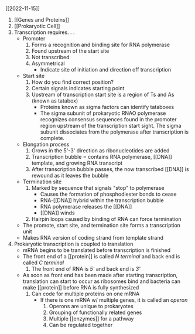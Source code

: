 [[2022-11-15]]

1. [[Genes and Proteins]]
2. [[Prokaryotic Cell]]
3. Transcription requires. . .
	- Promoter
		1. Forms a recognition and binding site for RNA polymerase
		2. Found upstream of the start site
		3. Not transcribed
		4. Asymmetrical 
			- Indicate site of initiation and direction off transcription
	- Start site
		1. How do you find correct position?
		2. Certain signals indicates starting point
		3. Upstream of transcription start site is a region of Ts and As (known as tatabox)
			- Proteins known as sigma factors can identify tataboxes
			- The sigma subunit of prokaryotic RNAO polymerase recognizes consensus sequences found in the promoter region upstream of the transcription start sight. The sigma subunit dissociates from the polymerase after transcription is complete.
	- Elongation process
		1. Grows in the 5'-3' direction as ribonucleotides are added
		2. Transcription bubble = contains RNA polymerase, [[DNA]] template, and growing RNA transcript
		3. After transcription bubble passes, the now transcribed [[DNA]] is rewound as it leaves the bubble
	- Termination site
		1. Marked by sequence that signals "stop" to polymerase
			- Causes the formation of phosphodiester bonds to cease
			- RNA-[[DNA]] hybrid within the transcription bubble
			- RNA polymerase releases the [[DNA]]
			- [[DNA]] winds
		2. Hairpin loops caused by binding of RNA can force termination
	- The promote, start site, and termination site forms a transcription unit
	- Makes RNA version of coding strand from template strand
4. Prokaryotic transcription is coupled to translation
	- mRNA begins to be translated before transcription is finished
	- The front end of a [[protein]] is called *N terminal* and back end is called *C terminal* 
		1. The front end of RNA is *5'* and back end is *3'*
	- As soon as front end has been made after starting transcription, translation can start to occur as ribosomes bind and bacteria can make [[protein]] before RNA is fully synthesized 
		1. Can code for multiple proteins on one mRNA
			- If there is one mRNA w/ multiple genes, it is called an *operon*
				1. Operons are unique to prokaryotes
				2. Grouping of functionally related genes
				3. Multiple [[enzymes]] for a pathway
				4. Can be regulated together